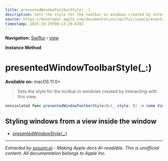 ```yaml
---
title: presentedWindowToolbarStyle(_:)
description: Sets the style for the toolbar in windows created by interacting with this view.
source: https://developer.apple.com/documentation/swiftui/view/presentedwindowtoolbarstyle(_:)
timestamp: 2025-10-29T00:13:29.678Z
---
```


**Navigation:** [Swiftui](/documentation/swiftui) › [view](/documentation/swiftui/view)

**Instance Method**

# presentedWindowToolbarStyle(_:)

**Available on:** macOS 11.0+

> Sets the style for the toolbar in windows created by interacting with this view.

```swift
nonisolated func presentedWindowToolbarStyle<S>(_ style: S) -> some View where S : WindowToolbarStyle
```

## Styling windows from a view inside the window

- [presentedWindowStyle(_:)](/documentation/swiftui/view/presentedwindowstyle(_:))

---

*Extracted by [sosumi.ai](https://sosumi.ai) - Making Apple docs AI-readable.*
*This is unofficial content. All documentation belongs to Apple Inc.*
